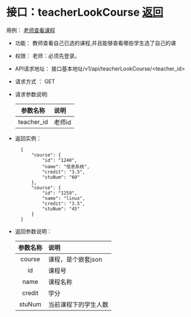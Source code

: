 <!-- markdownlint-disable MD033-->
<!-- 禁止MD033类型的警告 https://www.npmjs.com/package/markdownlint -->

# 接口：teacherLookCourse  [返回](../README.md)
用例： [老师查看课程](../用例/老师查看课程.md)

- 功能：
    教师查看自己已选的课程,并且能够查看哪些学生选了自己的课

- 权限：
    老师：必须先登录。

- API请求地址：
    接口基本地址/v1/api/teacherLookCourse/<teacher_id>

- 请求方式 ：
    GET

- 请求参数说明:

  |参数名称|说明|
  |:---------:|:--------------------------------------------------------|
  |teacher_id|老师id|

- 返回实例：

        {
            "course": {
                "id": "1240",
                "name": "信息系统",
                "credit": "3.5",
                "stuNum": "60"
            },
            "course": {
                "id": "1259",
                "name": "linux",
                "credit": "3.5",
                "stuNum": "45"
            }
        }

- 返回参数说明：

  |参数名称|说明|
  |:---------:|:-------------|
  |course|课程，是个嵌套json|
  |id|课程号|
  |name|课程名称|
  |credit|学分|
  |stuNum|当前课程下的学生人数|
